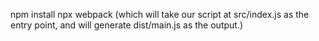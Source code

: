 npm install
npx webpack (which will take our script at src/index.js as the entry point, and will generate dist/main.js as the output.)